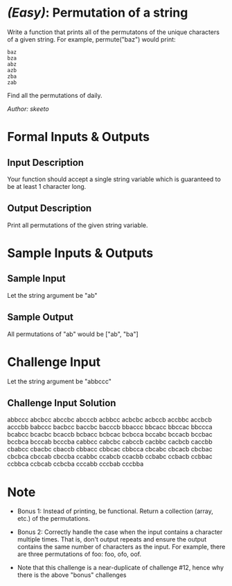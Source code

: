 
# [](#EasyIcon) *(Easy)*: Permutation of a string
Write a function that prints all of the permutatons of the unique characters of a given string. For example, permute("baz") would print:

    baz
    bza
    abz
    azb
    zba
    zab

Find all the permutations of daily.

*Author: skeeto*
# Formal Inputs & Outputs
## Input Description
Your function should accept a single string variable which is guaranteed to be at least 1 character long.
## Output Description
Print all permutations of the given string variable.
# Sample Inputs & Outputs
## Sample Input
Let the string argument be "ab"
## Sample Output
All permutations of "ab" would be ["ab", "ba"]
# Challenge Input
Let the string argument be "abbccc"
## Challenge Input Solution
abbccc abcbcc abccbc abcccb acbbcc acbcbc acbccb accbbc accbcb acccbb babccc bacbcc baccbc bacccb bbaccc bbcacc bbccac bbccca bcabcc bcacbc bcaccb bcbacc bcbcac bcbcca bccabc bccacb bccbac bccbca bcccab bcccba cabbcc cabcbc cabccb cacbbc cacbcb caccbb cbabcc cbacbc cbaccb cbbacc cbbcac cbbcca cbcabc cbcacb cbcbac cbcbca cbccab cbccba ccabbc ccabcb ccacbb ccbabc ccbacb ccbbac ccbbca ccbcab ccbcba cccabb cccbab cccbba 
# Note
* Bonus 1: Instead of printing, be functional. Return a collection (array, etc.) of the permutations.

* Bonus 2: Correctly handle the case when the input contains a character multiple times. That is, don't output repeats and ensure the output contains the same number of characters as the input. For example, there are three permutations of foo: foo, ofo, oof.

* Note that this challenge is a near-duplicate of challenge #12, hence why there is the above "bonus" challenges
				